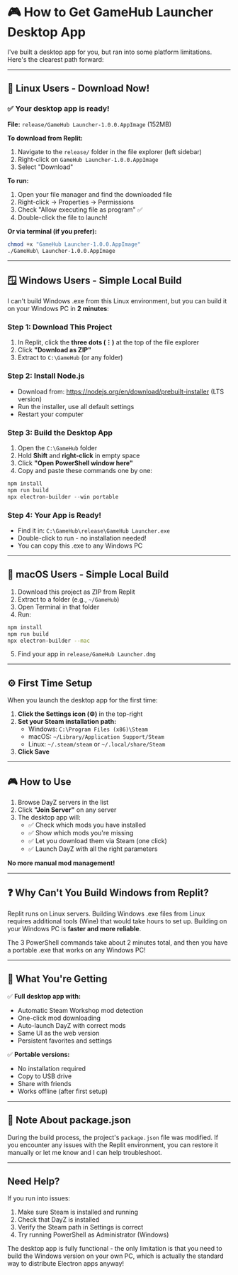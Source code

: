# 🎮 How to Get GameHub Launcher Desktop App

I've built a desktop app for you, but ran into some platform limitations. Here's the clearest path forward:

---

## 🐧 Linux Users - Download Now!

### ✅ Your desktop app is ready!

**File:** `release/GameHub Launcher-1.0.0.AppImage` (152MB)

**To download from Replit:**
1. Navigate to the `release/` folder in the file explorer (left sidebar)
2. Right-click on `GameHub Launcher-1.0.0.AppImage`
3. Select "Download"

**To run:**
1. Open your file manager and find the downloaded file
2. Right-click → Properties → Permissions
3. Check "Allow executing file as program" ✅
4. Double-click the file to launch!

**Or via terminal (if you prefer):**
```bash
chmod +x "GameHub Launcher-1.0.0.AppImage"
./GameHub\ Launcher-1.0.0.AppImage
```

---

## 🪟 Windows Users - Simple Local Build

I can't build Windows .exe from this Linux environment, but you can build it on your Windows PC in **2 minutes**:

### Step 1: Download This Project
1. In Replit, click the **three dots (⋮)** at the top of the file explorer
2. Click **"Download as ZIP"**
3. Extract to `C:\GameHub` (or any folder)

### Step 2: Install Node.js
- Download from: https://nodejs.org/en/download/prebuilt-installer (LTS version)
- Run the installer, use all default settings
- Restart your computer

### Step 3: Build the Desktop App
1. Open the `C:\GameHub` folder
2. Hold **Shift** and **right-click** in empty space
3. Click **"Open PowerShell window here"**
4. Copy and paste these commands one by one:

```powershell
npm install
npm run build
npx electron-builder --win portable
```

### Step 4: Your App is Ready!
- Find it in: `C:\GameHub\release\GameHub Launcher.exe`
- Double-click to run - no installation needed!
- You can copy this .exe to any Windows PC

---

## 🍎 macOS Users - Simple Local Build

1. Download this project as ZIP from Replit
2. Extract to a folder (e.g., `~/GameHub`)
3. Open Terminal in that folder
4. Run:
```bash
npm install
npm run build
npx electron-builder --mac
```
5. Find your app in `release/GameHub Launcher.dmg`

---

## ⚙️ First Time Setup

When you launch the desktop app for the first time:

1. **Click the Settings icon (⚙️)** in the top-right
2. **Set your Steam installation path:**
   - Windows: `C:\Program Files (x86)\Steam`
   - macOS: `~/Library/Application Support/Steam`  
   - Linux: `~/.steam/steam` or `~/.local/share/Steam`
3. **Click Save**

---

## 🎮 How to Use

1. Browse DayZ servers in the list
2. Click **"Join Server"** on any server
3. The desktop app will:
   - ✅ Check which mods you have installed
   - ✅ Show which mods you're missing
   - ✅ Let you download them via Steam (one click)
   - ✅ Launch DayZ with all the right parameters

**No more manual mod management!**

---

## ❓ Why Can't You Build Windows from Replit?

Replit runs on Linux servers. Building Windows .exe files from Linux requires additional tools (Wine) that would take hours to set up. Building on your Windows PC is **faster and more reliable**.

The 3 PowerShell commands take about 2 minutes total, and then you have a portable .exe that works on any Windows PC!

---

## 🚀 What You're Getting

✅ **Full desktop app with:**
- Automatic Steam Workshop mod detection
- One-click mod downloading
- Auto-launch DayZ with correct mods
- Same UI as the web version
- Persistent favorites and settings

✅ **Portable versions:**
- No installation required
- Copy to USB drive
- Share with friends
- Works offline (after first setup)

---

## 📝 Note About package.json

During the build process, the project's `package.json` file was modified. If you encounter any issues with the Replit environment, you can restore it manually or let me know and I can help troubleshoot.

---

## Need Help?

If you run into issues:
1. Make sure Steam is installed and running
2. Check that DayZ is installed
3. Verify the Steam path in Settings is correct
4. Try running PowerShell as Administrator (Windows)

The desktop app is fully functional - the only limitation is that you need to build the Windows version on your own PC, which is actually the standard way to distribute Electron apps anyway!
